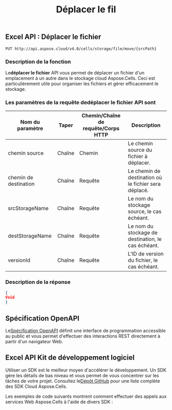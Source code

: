 ﻿---
title: Déplacer le fil
second_title: Documen
linktitle: Déplacer le fil
type: docs
url: /fr/move-file/
keywords: Move file, Aspose.Cells API, File Management, Excel API, REST API, Cloud Storage, Spreadsheet Manipulatio
description: Apprenez à utiliser MoveFile API pour gérer les fichiers dans le stockage cloud Aspose.Cells
weight: 100
kwords: Excel, Office Cloud, REST API, Feuille de calcul, PDF, CSV, Json, Markdown, Déplacer un fichier, Gestion de fichiers, Stockage Cloud
---
## **Excel API : Déplacer le fichier**

```
PUT http://api.aspose.cloud/v4.0/cells/storage/file/move/{srcPath}
```

### **Description de la fonction**

 Le**déplacer le fichier** API vous permet de déplacer un fichier d'un emplacement à un autre dans le stockage cloud Aspose.Cells. Ceci est particulièrement utile pour organiser les fichiers et gérer efficacement le stockage.

###  Les paramètres de la requête de**déplacer le fichier** API sont

| Nom du paramètre| Taper| Chemin/Chaîne de requête/Corps HTTP| Description|
|---------------|--|------------------------|--------------------------------------|
| chemin source| Chaîne| Chemin| Le chemin source du fichier à déplacer.|
| chemin de destination| Chaîne| Requête| Le chemin de destination où le fichier sera déplacé.|
| srcStorageName| Chaîne| Requête| Le nom du stockage source, le cas échéant.|
| destStorageName| Chaîne| Requête|Le nom du stockage de destination, le cas échéant.|
| versionId| Chaîne| Requête| L'ID de version du fichier, le cas échéant.|

### **Description de la réponse**

```json
{
Void
}
```

## Spécification OpenAPI

 Le[Spécification OpenAPI](https://reference.aspose.cloud/cells/#/FileController/MoveFile) définit une interface de programmation accessible au public et vous permet d'effectuer des interactions REST directement à partir d'un navigateur Web.

## Excel API Kit de développement logiciel

 Utiliser un SDK est le meilleur moyen d'accélérer le développement. Un SDK gère les détails de bas niveau et vous permet de vous concentrer sur les tâches de votre projet. Consultez le[Dépôt GitHub](https://github.com/aspose-cells-cloud) pour une liste complète des SDK Cloud Aspose.Cells.

Les exemples de code suivants montrent comment effectuer des appels aux services Web Aspose.Cells à l'aide de divers SDK :
